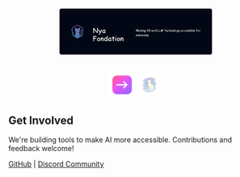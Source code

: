 <h1 align="center">
    <p></p>
    <img
        src="https://raw.githubusercontent.com/Nya-Foundation/.github/main/assets/banner.png"
        alt="Nya Foundation"
        width="60%"
    />
    <p></p>
</h1>

<p align="center">
    <img src="https://raw.githubusercontent.com/Nya-Foundation/.github/main/assets/nya-proxy.png" alt="NyaProxy" width="10%" />
    <img src="https://raw.githubusercontent.com/Nya-Foundation/.github/main/assets/neko-canvas.png" alt="NekoCanvas" width="10%" />
</p>

## Get Involved

We're building tools to make AI more accessible. Contributions and feedback welcome!

[GitHub](https://github.com/nya-foundation)  | [Discord Community](https://discord.gg/J7MMyXWNU3)
